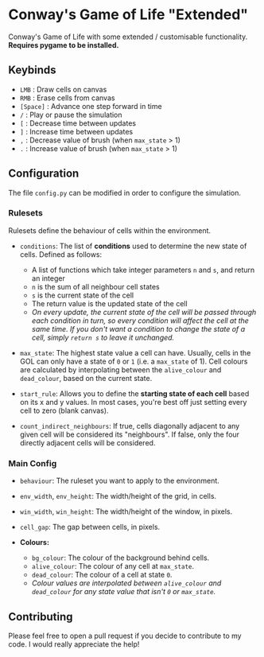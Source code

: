 # Conway's Game of Life "Extended"
Conway's Game of Life with some extended / customisable functionality.
**Requires pygame to be installed.**

## Keybinds
- `LMB` : Draw cells on canvas
- `RMB` : Erase cells from canvas
- `[Space]` : Advance one step forward in time
- `/` : Play or pause the simulation
- `[` : Decrease time between updates 
- `]` : Increase time between updates
- `,` : Decrease value of brush (when `max_state` > 1)
- `.` : Increase value of brush (when `max_state` > 1)

## Configuration
The file `config.py` can be modified in order to configure the simulation.

### Rulesets
Rulesets define the behaviour of cells within the environment. 

- `conditions`: The list of **conditions** used to determine the new state of cells. Defined as follows:
    - A list of functions which take integer parameters `n` and `s`, and return an integer
    - `n` is the sum of all neighbour cell states
    - `s` is the current state of the cell
    - The return value is the updated state of the cell
    - *On every update, the current state of the cell will be passed through each condition in turn, so every condition will affect the cell at the same time. If you don't want a condition to change the state of a cell, simply `return s` to leave it unchanged.*

- `max_state`: The highest state value a cell can have. Usually, cells in the GOL can only have a state of `0` or `1` (i.e. a `max_state` of 1). Cell colours are calculated by interpolating between the `alive_colour` and `dead_colour`, based on the current state.

- `start_rule`: Allows you to define the **starting state of each cell** based on its x and y values. In most cases, you're best off just setting every cell to zero (blank canvas).

- `count_indirect_neighbours`: If true, cells diagonally adjacent to any given cell will be considered its "neighbours". If false, only the four directly adjacent cells will be considered.

### Main Config

- `behaviour`: The ruleset you want to apply to the environment.

- `env_width`, `env_height`: The width/height of the grid, in cells.

- `win_width`, `win_height`: The width/height of the window, in pixels.

- `cell_gap`: The gap between cells, in pixels.

- **Colours:**
    - `bg_colour`: The colour of the background behind cells. 
    - `alive_colour`: The colour of any cell at `max_state`.
    - `dead_colour`: The colour of a cell at state `0`.
    - *Colour values are interpolated between `alive_colour` and `dead_colour` for any state value that isn't `0` or `max_state`.*

## Contributing
Please feel free to open a pull request if you decide to contribute to my code. I would really appreciate the help!
